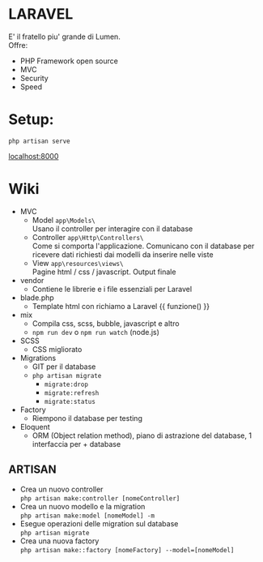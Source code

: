 # LARAVEL
E' il fratello piu' grande di Lumen.  
Offre:
* PHP Framework open source
* MVC
* Security
* Speed

# Setup:
` php artisan serve `

[localhost:8000](localhost:8000)

# Wiki
* MVC
	* Model  `app\Models\`  
	Usano il controller per interagire con il database
	* Controller  `app\Http\Controllers\`  
	Come si comporta l'applicazione. Comunicano con il database per ricevere dati richiesti dai modelli da inserire nelle viste
	* View `app\resources\views\`  
	Pagine html / css / javascript. Output finale
* vendor  
	* Contiene le librerie e i file essenziali per Laravel
* blade.php  
	* Template html con richiamo a Laravel {{ funzione() }}
* mix  
	* Compila css, scss, bubble, javascript e altro  
	* `npm run dev` o `npm run watch` (node.js)
* SCSS  
	* CSS migliorato
* Migrations  
	* GIT per il database
	* `php artisan migrate`
		* `migrate:drop`
		* `migrate:refresh`
		* `migrate:status`
* Factory
	* Riempono il database per testing  
* Eloquent  
	* ORM (Object relation method), piano di astrazione del database, 1 interfaccia per + database  
## ARTISAN
- Crea un nuovo controller  
`php artisan make:controller [nomeController]`  
- Crea un nuovo modello e la migration  
`php artisan make:model [nomeModel] -m`  
- Esegue operazioni delle migration sul database  
`php artisan migrate`
- Crea una nuova factory  
`php artisan make::factory [nomeFactory] --model=[nomeModel]`

